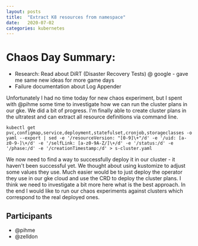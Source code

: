 ```yaml
---
layout: posts
title:  "Extract K8 resources from namespace"
date:   2020-07-02
categories: kubernetes
---
```


# Chaos Day Summary:

 * Research: Read about DiRT (Disaster Recovery Tests) @ google - gave me same new ideas for more game days
 * Failure documentation about Log Appender

Unfortunately I had no time today for new chaos experiment, but I spent with @pihme some time to investigate how we can run the cluster plans in our gke.
We did a bit of progress. I'm finally able to create cluster plans in the ultratest and can extract all resource definitions via command line.

```shell
kubectl get pvc,configmap,service,deployment,statefulset,cronjob,storageclasses -o yaml --export | sed -e '/resourceVersion: "[0-9]\+"/d' -e '/uid: [a-z0-9-]\+/d' -e '/selfLink: [a-z0-9A-Z/]\+/d' -e '/status:/d' -e '/phase:/d' -e '/creationTimestamp:/d' > s-cluster.yaml
```

We now need to find a way to successfully deploy it in our cluster - it haven't been successful yet. We thought about using kustomize to adjust some values they use.
Much easier would be to just deploy the operator they use in our gke cloud and use the CRD to deploy the cluster plans. I think we need to investigate a bit more here what is the best approach. In the end I would like to run our chaos experiments against clusters which correspond to the real deployed ones.

## Participants

 * @pihme
 * @zelldon
